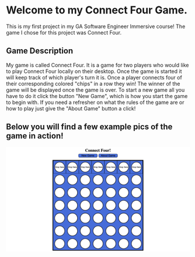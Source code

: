 # Welcome to my Connect Four Game.
This is my first project in my GA Software Engineer Immersive course! The game I chose for this project was Connect Four.

## Game Description
My game is called Connect Four. It is a game for two players who would like to play Connect Four locally on their desktop. Once the game is started it will keep track of which player's turn it is. Once a player connects four of their corresponding colored "chips" in a row they win! The winner of the game will be displayed once the game is over. To start a new game all you have to do it click the button "New Game", which is how you start the game to begin with. If you need a refresher on what the rules of the game are or how to play just give the "About Game" button a click!

## Below you will find a few example pics of the game in action!
![image](image/freshpage.png)
